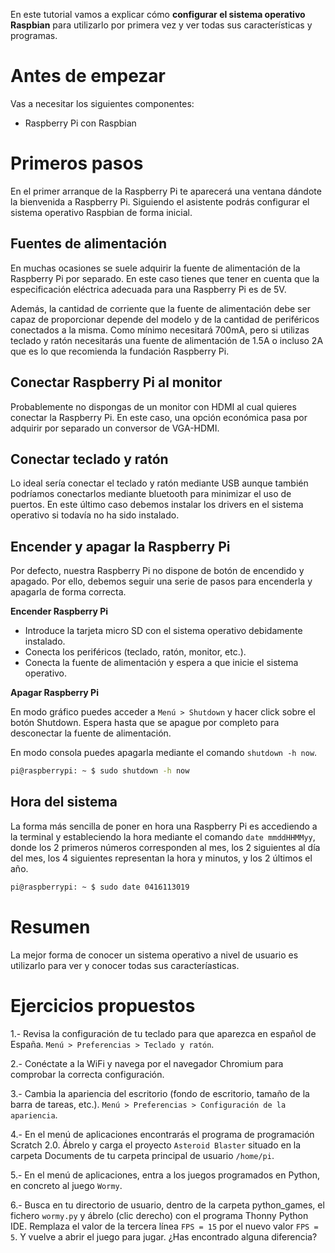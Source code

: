 En este tutorial vamos a explicar cómo **configurar el sistema operativo Raspbian** para utilizarlo por primera vez y ver todas sus características y programas.

# Antes de empezar

Vas a necesitar los siguientes componentes:

- Raspberry Pi con Raspbian

# Primeros pasos

En el primer arranque de la Raspberry Pi te aparecerá una ventana dándote la bienvenida a Raspberry Pi. Siguiendo el asistente podrás configurar el sistema operativo Raspbian de forma inicial.

## Fuentes de alimentación

En muchas ocasiones se suele adquirir la fuente de alimentación de la Raspberry Pi por separado. En este caso tienes que tener en cuenta que la especificación eléctrica adecuada para una Raspberry Pi es de 5V.

Además, la cantidad de corriente que la fuente de alimentación debe ser capaz de proporcionar depende del modelo y de la cantidad de periféricos conectados a la misma. Como mínimo necesitará 700mA, pero si utilizas teclado y ratón necesitarás una fuente de alimentación de 1.5A o incluso 2A que es lo que recomienda la fundación Raspberry Pi.

## Conectar Raspberry Pi al monitor

Probablemente no dispongas de un monitor con HDMI al cual quieres conectar la Raspberry Pi. En este caso, una opción económica pasa por adquirir por separado un conversor de VGA-HDMI.
 
## Conectar teclado y ratón

Lo ideal sería conectar el teclado y ratón mediante USB aunque también podríamos conectarlos mediante bluetooth para minimizar el uso de puertos. En este último caso debemos instalar los drivers en el sistema operativo si todavía no ha sido instalado.

## Encender y apagar la Raspberry Pi

Por defecto, nuestra Raspberry Pi no dispone de botón de encendido y apagado. Por ello, debemos seguir una serie de pasos para encenderla y apagarla de forma correcta.

**Encender Raspberry Pi**

- Introduce la tarjeta micro SD con el sistema operativo debidamente instalado.
- Conecta los periféricos (teclado, ratón, monitor, etc.).
- Conecta la fuente de alimentación y espera a que inicie el sistema operativo.

**Apagar Raspberry Pi**

En modo gráfico puedes acceder a `Menú > Shutdown` y hacer click sobre el botón Shutdown. Espera hasta que se apague por completo para desconectar la fuente de alimentación.

En modo consola puedes apagarla mediante el comando `shutdown -h now`.

```sh
pi@raspberrypi: ~ $ sudo shutdown -h now
```

## Hora del sistema

La forma más sencilla de poner en hora una Raspberry Pi es accediendo a la terminal y estableciendo la hora mediante el comando `date mmddHHMMyy`, donde los 2 primeros números corresponden al mes, los 2 siguientes al día del mes, los 4 siguientes representan la hora y minutos, y los 2 últimos el año.

```sh
pi@raspberrypi: ~ $ sudo date 0416113019
```

# Resumen

La mejor forma de conocer un sistema operativo a nivel de usuario es utilizarlo para ver y conocer todas sus caracteríasticas.

# Ejercicios propuestos

1.- Revisa la configuración de tu teclado para que aparezca en español de España. `Menú > Preferencias > Teclado y ratón`.

2.- Conéctate a la WiFi y navega por el navegador Chromium para comprobar la correcta configuración.

3.- Cambia la apariencia del escritorio (fondo de escritorio, tamaño de la barra de tareas, etc.). `Menú > Preferencias > Configuración de la apariencia`.

4.- En el menú de aplicaciones encontrarás el programa de programación Scratch 2.0. Ábrelo y carga el proyecto `Asteroid Blaster` situado en la carpeta Documents de tu carpeta principal de usuario `/home/pi`.

5.- En el menú de aplicaciones, entra a los juegos programados en Python, en concreto al juego `Wormy`.

6.- Busca en tu directorio de usuario, dentro de la carpeta python_games, el fichero `wormy.py` y ábrelo (clic derecho) con el programa Thonny Python IDE. Remplaza el valor de la tercera línea `FPS = 15` por el nuevo valor `FPS = 5`. Y vuelve a abrir el juego para jugar. ¿Has encontrado alguna diferencia?